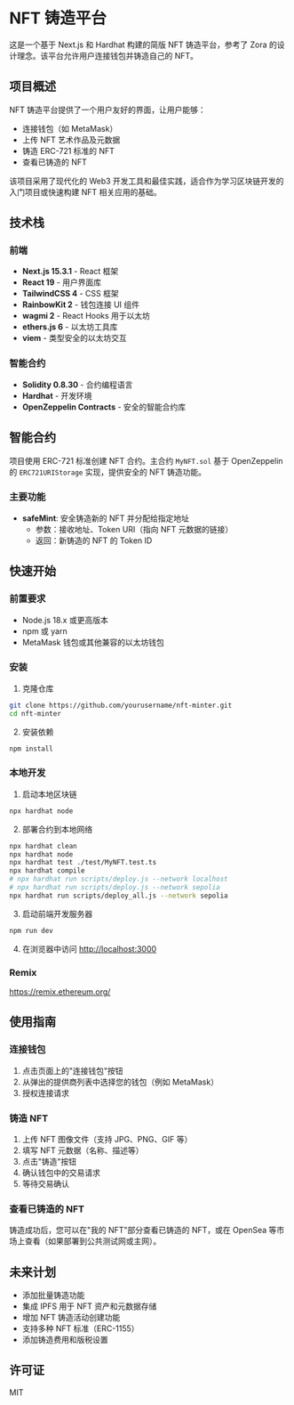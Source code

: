 # NFT 铸造平台

这是一个基于 Next.js 和 Hardhat 构建的简版 NFT 铸造平台，参考了 Zora 的设计理念。该平台允许用户连接钱包并铸造自己的 NFT。

## 项目概述

NFT 铸造平台提供了一个用户友好的界面，让用户能够：
- 连接钱包（如 MetaMask）
- 上传 NFT 艺术作品及元数据
- 铸造 ERC-721 标准的 NFT
- 查看已铸造的 NFT

该项目采用了现代化的 Web3 开发工具和最佳实践，适合作为学习区块链开发的入门项目或快速构建 NFT 相关应用的基础。

## 技术栈

### 前端
- **Next.js 15.3.1** - React 框架
- **React 19** - 用户界面库
- **TailwindCSS 4** - CSS 框架
- **RainbowKit 2** - 钱包连接 UI 组件
- **wagmi 2** - React Hooks 用于以太坊
- **ethers.js 6** - 以太坊工具库
- **viem** - 类型安全的以太坊交互

### 智能合约
- **Solidity 0.8.30** - 合约编程语言 
- **Hardhat** - 开发环境
- **OpenZeppelin Contracts** - 安全的智能合约库

## 智能合约

项目使用 ERC-721 标准创建 NFT 合约。主合约 `MyNFT.sol` 基于 OpenZeppelin 的 `ERC721URIStorage` 实现，提供安全的 NFT 铸造功能。

### 主要功能

- **safeMint**: 安全铸造新的 NFT 并分配给指定地址
  - 参数：接收地址、Token URI（指向 NFT 元数据的链接）
  - 返回：新铸造的 NFT 的 Token ID

## 快速开始

### 前置要求

- Node.js 18.x 或更高版本
- npm 或 yarn
- MetaMask 钱包或其他兼容的以太坊钱包

### 安装

1. 克隆仓库
```bash
git clone https://github.com/yourusername/nft-minter.git
cd nft-minter
```

2. 安装依赖
```bash
npm install
```

### 本地开发

1. 启动本地区块链
```bash
npx hardhat node
```

2. 部署合约到本地网络
```bash
npx hardhat clean
npx hardhat node
npx hardhat test ./test/MyNFT.test.ts
npx hardhat compile
# npx hardhat run scripts/deploy.js --network localhost
# npx hardhat run scripts/deploy.js --network sepolia
npx hardhat run scripts/deploy_all.js --network sepolia
```

3. 启动前端开发服务器
```bash
npm run dev
```

4. 在浏览器中访问 [http://localhost:3000](http://localhost:3000)


### Remix 
https://remix.ethereum.org/

## 使用指南

### 连接钱包

1. 点击页面上的"连接钱包"按钮
2. 从弹出的提供商列表中选择您的钱包（例如 MetaMask）
3. 授权连接请求

### 铸造 NFT

1. 上传 NFT 图像文件（支持 JPG、PNG、GIF 等）
2. 填写 NFT 元数据（名称、描述等）
3. 点击"铸造"按钮
4. 确认钱包中的交易请求
5. 等待交易确认

### 查看已铸造的 NFT

铸造成功后，您可以在"我的 NFT"部分查看已铸造的 NFT，或在 OpenSea 等市场上查看（如果部署到公共测试网或主网）。

## 未来计划
- 添加批量铸造功能
- 集成 IPFS 用于 NFT 资产和元数据存储
- 增加 NFT 铸造活动创建功能
- 支持多种 NFT 标准（ERC-1155）
- 添加铸造费用和版税设置

## 许可证
MIT


